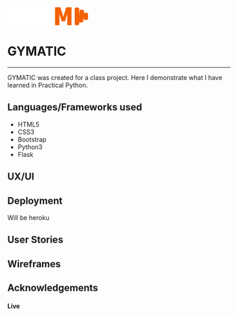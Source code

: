 ![alt text](static/img/logo.png)

# GYMATIC
---

GYMATIC was created for a class project. Here I demonstrate what I have learned in Practical Python. 

## Languages/Frameworks used
- HTML5
- CSS3
- Bootstrap
- Python3
- Flask

## UX/UI

## Deployment
Will be heroku

## User Stories

## Wireframes

## Acknowledgements



#### Live
